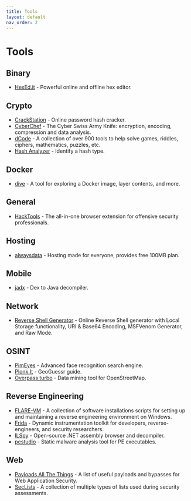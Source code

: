 ```yaml
---
title: Tools
layout: default
nav_order: 2
---
```


# Tools

## Binary

- [HexEd.it](https://hexed.it) - Powerful online and offline hex editor.

## Crypto

- [CrackStation](https://crackstation.net) - Online password hash cracker.
- [CyberChef](https://gchq.github.io/CyberChef) - The Cyber Swiss Army Knife: encryption, encoding, compression and data analysis.
- [dCode](https://www.dcode.fr/en) - A collection of over 900 tools to help solve games, riddles, ciphers, mathematics, puzzles, etc.
- [Hash Analyzer](https://www.tunnelsup.com/hash-analyzer) - Identify a hash type.

## Docker

- [dive](https://github.com/wagoodman/dive) - A tool for exploring a Docker image, layer contents, and more.

## General

- [HackTools](https://hacktools.sh) - The all-in-one browser extension for offensive security professionals.

## Hosting

- [alwaysdata](https://www.alwaysdata.com/en) - Hosting made for everyone, provides free 100MB plan.

## Mobile

- [jadx](https://github.com/skylot/jadx) - Dex to Java decompiler.

## Network

- [Reverse Shell Generator](https://www.revshells.com) - Online Reverse Shell generator with Local Storage functionality, URI & Base64 Encoding, MSFVenom Generator, and Raw Mode.

## OSINT

- [PimEyes](https://pimeyes.com) - Advanced face recognition search engine.
- [Plonk It](https://www.plonkit.net) - GeoGuessr guide.
- [Overpass turbo](https://overpass-turbo.eu) - Data mining tool for OpenStreetMap.

## Reverse Engineering

- [FLARE-VM](https://github.com/mandiant/flare-vm) - A collection of software installations scripts for setting up and maintaining a reverse engineering environment on Windows.
- [Frida](https://frida.re) - Dynamic instrumentation toolkit for developers, reverse-engineers, and security researchers.
- [ILSpy](https://github.com/icsharpcode/ILSpy) - Open-source .NET assembly browser and decompiler.
- [pestudio](https://www.winitor.com) - Static malware analysis tool for PE executables.

## Web

- [Payloads All The Things](https://swisskyrepo.github.io/PayloadsAllTheThings) - A list of useful payloads and bypasses for Web Application Security.
- [SecLists](https://github.com/danielmiessler/SecLists) - A collection of multiple types of lists used during security assessments.
